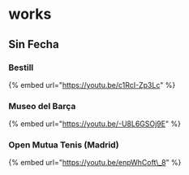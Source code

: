 # works

## Sin Fecha



### Bestill

{% embed url="https://youtu.be/c1RcI-Zp3Lc" %}

### Museo del Barça

{% embed url="https://youtu.be/-U8L6GSOj9E" %}



### Open Mutua Tenis \(Madrid\)

{% embed url="https://youtu.be/enpWhCoft\_8" %}

